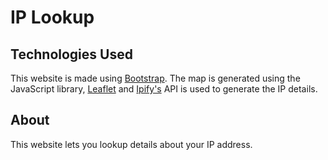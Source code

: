 # IP Lookup

## Technologies Used
This website is made using [Bootstrap](https://getbootstrap.com/). The map is generated using the JavaScript library, [Leaflet](https://leafletjs.com/) and [Ipify's](https://ipify.org/) API is used to generate the IP details.

## About
This website lets you lookup details about your IP address.
